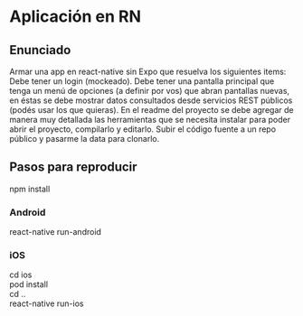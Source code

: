 # Aplicación en RN


## Enunciado

Armar una app en react-native sin Expo que resuelva los siguientes items:
Debe tener un login (mockeado).
Debe tener una pantalla principal que tenga un menú de opciones (a definir por vos) que abran pantallas nuevas, en éstas se debe mostrar datos consultados desde servicios REST públicos (podés usar los que quieras).
En el readme del proyecto se debe agregar de manera muy detallada las herramientas que se necesita instalar para poder abrir el proyecto, compilarlo y editarlo.
Subir el código fuente a un repo público y pasarme la data para clonarlo.

## Pasos para reproducir

npm install

### Android
react-native run-android

### iOS
cd ios  
pod install  
cd ..  
react-native run-ios
